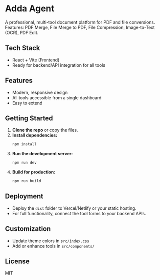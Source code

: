 # Adda Agent

A professional, multi-tool document platform for PDF and file conversions.  
Features: PDF Merge, File Merge to PDF, File Compression, Image-to-Text (OCR), PDF Edit.

## Tech Stack

- React + Vite (Frontend)
- Ready for backend/API integration for all tools

## Features

- Modern, responsive design
- All tools accessible from a single dashboard
- Easy to extend

## Getting Started

1. **Clone the repo** or copy the files.
2. **Install dependencies:**
   ```bash
   npm install
   ```
3. **Run the development server:**
   ```bash
   npm run dev
   ```
4. **Build for production:**
   ```bash
   npm run build
   ```

## Deployment

- Deploy the `dist` folder to Vercel/Netlify or your static hosting.
- For full functionality, connect the tool forms to your backend APIs.

## Customization

- Update theme colors in `src/index.css`
- Add or enhance tools in `src/components/`

## License

MIT